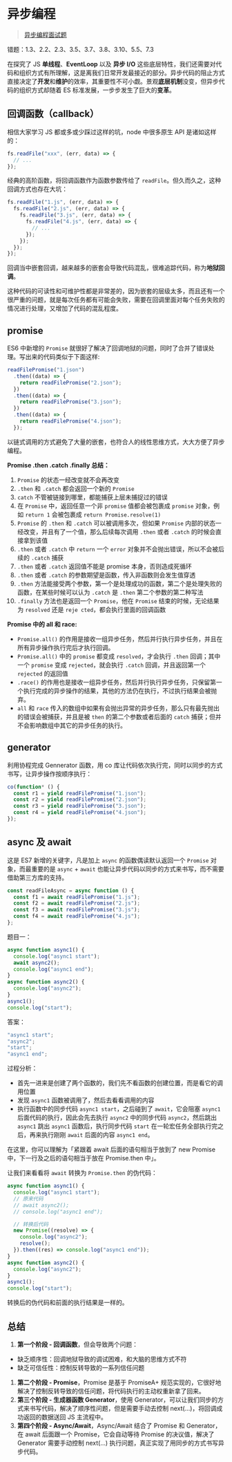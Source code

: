 # 异步编程

> [异步编程面试题](https://juejin.im/post/5e58c618e51d4526ed66b5cf)

错题：1.3、2.2、2.3、3.5、3.7、3.8、3.10、5.5、7.3

在探究了 JS **单线程**、**EventLoop** 以及 **异步 I/O** 这些底层特性，我们还需要对代码和组织方式有所理解，这是离我们日常开发最接近的部分。异步代码的阻止方式直接决定了**开发**和**维护**的效率，其重要性不可小觑。景观**底层机制**没变，但异步代码的组织方式却随着 ES 标准发展，一步步发生了巨大的**变革**。

## 回调函数（callback）

相信大家学习 JS 都或多或少踩过这样的坑，node 中很多原生 API 是诸如这样的：

```js
fs.readFile("xxx", (err, data) => {
  // ...
});
```

经典的高阶函数，将回调函数作为函数参数传给了 `readFile`。但久而久之，这种回调方式也存在大坑：

```js
fs.readFile("1.js", (err, data) => {
  fs.readFile("2.js", (err, data) => {
    fs.readFile("3.js", (err, data) => {
      fs.readFile("4.js", (err, data) => {
        // ...
      });
    });
  });
});
```

回调当中嵌套回调，越来越多的嵌套会导致代码混乱，很难追踪代码，称为**地狱回调**。

这种代码的可读性和可维护性都是非常差的，因为嵌套的层级太多，而且还有一个很严重的问题，就是每次任务都有可能会失败，需要在回调里面对每个任务失败的情况进行处理，又增加了代码的混乱程度。

## promise

ES6 中新增的 `Promise` 就很好了解决了回调地狱的问题，同时了合并了错误处理。写出来的代码类似于下面这样:

```js
readFilePromise("1.json")
  .then((data) => {
    return readFilePromise("2.json");
  })
  .then((data) => {
    return readFilePromise("3.json");
  })
  .then((data) => {
    return readFilePromise("4.json");
  });
```

以链式调用的方式避免了大量的嵌套，也符合人的线性思维方式，大大方便了异步编程。

**Promise .then .catch .finally 总结：**

1. `Promise` 的状态一经改变就不会再改变
1. `.then` 和 `.catch` 都会返回一个新的 `Promise`
1. `catch` 不管被链接到哪里，都能捕获上层未捕捉过的错误
1. 在 `Promise` 中，返回任意一个非 `promise` 值都会被包裹成 `promise` 对象，例如 `return 1` 会被包裹成 `return Promise.resolve(1)`
1. `Promise` 的 `.then` 和 `.catch` 可以被调用多次，但如果 `Promise` 内部的状态一经改变，并且有了一个值，那么后续每次调用 `.then` 或者 `.catch` 的时候会直接拿到该值
1. `.then` 或者 `.catch` 中 `return` 一个 `error` 对象并不会抛出错误，所以不会被后续的 `.catch` 捕获
1. `.then` 或者 `.catch` 返回值不能是 promise 本身，否则造成死循环
1. `.then` 或者 `.catch` 的参数期望是函数，传入非函数则会发生值穿透
1. `.then` 方法能接受两个参数，第一个是处理成功的函数，第二个是处理失败的函数，在某些时候可以认为 `.catch` 是 `.then` 第二个参数的第二种写法
1. `.finally` 方法也是返回一个 `Promise`，他在 `Promise` 结束的时候，无论结果为 `resolved` 还是 `reje cted`，都会执行里面的回调函数

**Promise 中的 all 和 race:**

- `Promise.all()` 的作用是接收一组异步任务，然后并行执行异步任务，并且在所有异步操作执行完后才执行回调。
- `Promise.all()` 中的 `promise` 都变成 `resolved`，才会执行 `.then` 回调；其中一个 `promise` 变成 `rejected`，就会执行 `.catch` 回调，并且返回第一个 `rejected` 的返回值
- `.race()` 的作用也是接收一组异步任务，然后并行执行异步任务，只保留第一个执行完成的异步操作的结果，其他的方法仍在执行，不过执行结果会被抛弃。
- `all` 和 `race` 传入的数组中如果有会抛出异常的异步任务，那么只有最先抛出的错误会被捕获，并且是被 `then` 的第二个参数或者后面的 `catch` 捕获；但并不会影响数组中其它的异步任务的执行。

## generator

利用协程完成 Gennerator 函数，用 co 库让代码依次执行完，同时以同步的方式书写，让异步操作按顺序执行：

```js
co(function* () {
  const r1 = yield readFilePromise("1.json");
  const r2 = yield readFilePromise("2.json");
  const r3 = yield readFilePromise("3.json");
  const r4 = yield readFilePromise("4.json");
});
```

## async 及 await

这是 ES7 新增的关键字，凡是加上 `async` 的函数偶读默认返回一个 `Promise` 对象，而最重要的是 `async` + `await` 也能让异步代码以同步的方式来书写，而不需要借助第三方库的支持。

```js
const readFileAsync = async function () {
  const f1 = await readFilePromise("1.js");
  const f2 = await readFilePromise("2.js");
  const f3 = await readFilePromise("3.js");
  const f4 = await readFilePromise("4.js");
};
```

题目一：

```js
async function async1() {
  console.log("async1 start");
  await async2();
  console.log("async1 end");
}
async function async2() {
  console.log("async2");
}
async1();
console.log("start");
```

答案：

```js
"async1 start";
"async2";
"start";
"async1 end";
```

过程分析：

- 首先一进来是创建了两个函数的，我们先不看函数的创建位置，而是看它的调用位置
- 发现 `async1` 函数被调用了，然后去看看调用的内容
- 执行函数中的同步代码 `async1 start`，之后碰到了 `await`，它会阻塞 `async1` 后面代码的执行，因此会先去执行 `async2` 中的同步代码 `async2`，然后跳出 `async1`
  跳出 `async1` 函数后，执行同步代码 `start`
  在一轮宏任务全部执行完之后，再来执行刚刚 `await` 后面的内容 `async1 end`。

在这里，你可以理解为「紧跟着 await 后面的语句相当于放到了 new Promise 中，下一行及之后的语句相当于放在 Promise.then 中」。

让我们来看看将 `await` 转换为 `Promise.then` 的伪代码：

```js
async function async1() {
  console.log("async1 start");
  // 原来代码
  // await async2();
  // console.log("async1 end");

  // 转换后代码
  new Promise((resolve) => {
    console.log("async2");
    resolve();
  }).then((res) => console.log("async1 end"));
}
async function async2() {
  console.log("async2");
}
async1();
console.log("start");
```

转换后的伪代码和前面的执行结果是一样的。

## 总结

1. **第一个阶段 - 回调函数**，但会导致两个问题：

- 缺乏顺序性：回调地狱导致的调试困难，和大脑的思维方式不符
- 缺乏可信任性：控制反转导致的一系列信任问题

1. **第二个阶段 - Promise**，Promise 是基于 PromiseA+ 规范实现的，它很好地解决了控制反转导致的信任问题，将代码执行的主动权重新拿了回来。
1. **第三个阶段 - 生成器函数 Generator**，使用 Generator，可以让我们同步的方式来书写代码，解决了顺序性问题，但是需要手动去控制 next(...)，将回调成功返回的数据送回 JS 主流程中。
1. **第四个阶段 - Async/Await**，Async/Await 结合了 Promise 和 Generator，在 await 后面跟一个 Promise，它会自动等待 Promise 的决议值，解决了 Generator 需要手动控制 next(...) 执行问题，真正实现了用同步的方式书写异步代码。
